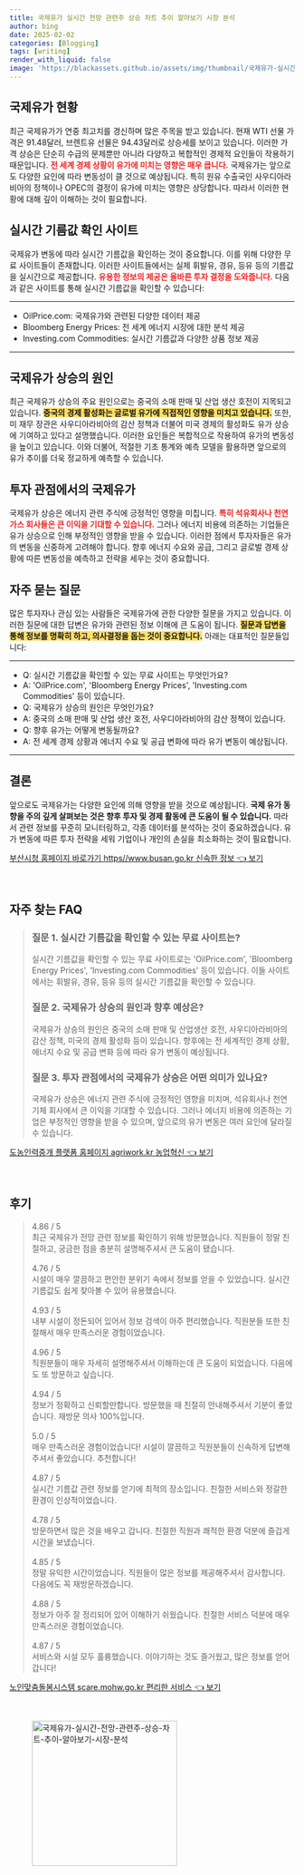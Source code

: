 ```yaml
---
title: 국제유가 실시간 전망 관련주 상승 차트 추이 알아보기 시장 분석
author: bing
date: 2025-02-02
categories: [Blogging]
tags: [writing]
render_with_liquid: false
image: 'https://blackassets.github.io/assets/img/thumbnail/국제유가-실시간-전망-관련주-상승-차트-추이-알아보기-시장-분석.webp'
---
```



<h2 id='국제유가_현황'>국제유가 현황</h2>

<p>최근 국제유가가 연중 최고치를 경신하며 많은 주목을 받고 있습니다. 현재 WTI 선물 가격은 91.48달러, 브렌트유 선물은 94.43달러로 상승세를 보이고 있습니다. 이러한 가격 상승은 단순히 수급의 문제뿐만 아니라 다양하고 복합적인 경제적 요인들이 작용하기 때문입니다. <b><span style="color: #ee2323;">전 세계 경제 상황이 유가에 미치는 영향은 매우 큽니다.</span></b> 국제유가는 앞으로도 다양한 요인에 따라 변동성이 클 것으로 예상됩니다. 특히 원유 수출국인 사우디아라비아의 정책이나 OPEC의 결정이 유가에 미치는 영향은 상당합니다. 따라서 이러한 현황에 대해 깊이 이해하는 것이 필요합니다.</p>

<h2 id='실시간_기름값_사이트'>실시간 기름값 확인 사이트</h2>

<p>국제유가 변동에 따라 실시간 기름값을 확인하는 것이 중요합니다. 이를 위해 다양한 무료 사이트들이 존재합니다. 이러한 사이트들에서는 실제 휘발유, 경유, 등유 등의 기름값을 실시간으로 제공합니다. <b><span style="color: #ee2323;">유용한 정보의 제공은 올바른 투자 결정을 도와줍니다.</span></b> 다음과 같은 사이트를 통해 실시간 기름값을 확인할 수 있습니다:</p>

<hr />

<ul>
    <li>OilPrice.com: 국제유가와 관련된 다양한 데이터 제공</li>
    <li>Bloomberg Energy Prices: 전 세계 에너지 시장에 대한 분석 제공</li>
    <li>Investing.com Commodities: 실시간 기름값과 다양한 상품 정보 제공</li>
</ul>

<hr />

<h2 id='국제유가_상승_원인'>국제유가 상승의 원인</h2>

<p>최근 국제유가 상승의 주요 원인으로는 중국의 소매 판매 및 산업 생산 호전이 지목되고 있습니다. <b><span style="background-color: #ffe066;">중국의 경제 활성화는 글로벌 유가에 직접적인 영향을 미치고 있습니다.</span></b> 또한, 미 재무 장관은 사우디아라비아의 감산 정책과 더불어 미국 경제의 활성화도 유가 상승에 기여하고 있다고 설명했습니다. 이러한 요인들은 복합적으로 작용하여 유가의 변동성을 높이고 있습니다. 이와 더불어, 적절한 기초 통계와 예측 모델을 활용하면 앞으로의 유가 추이를 더욱 정교하게 예측할 수 있습니다.</p>

<h2 id='투자_관점에서의_국제유가'>투자 관점에서의 국제유가</h2>

<p>국제유가 상승은 에너지 관련 주식에 긍정적인 영향을 미칩니다. <b><span style="color: #ee2323;">특히 석유회사나 천연가스 회사들은 큰 이익을 기대할 수 있습니다.</span></b> 그러나 에너지 비용에 의존하는 기업들은 유가 상승으로 인해 부정적인 영향을 받을 수 있습니다. 이러한 점에서 투자자들은 유가의 변동을 신중하게 고려해야 합니다. 향후 에너지 수요와 공급, 그리고 글로벌 경제 상황에 따른 변동성을 예측하고 전략을 세우는 것이 중요합니다.</p>

<h2 id='자주_묻는_질문'>자주 묻는 질문</h2>

<p>많은 투자자나 관심 있는 사람들은 국제유가에 관한 다양한 질문을 가지고 있습니다. 이러한 질문에 대한 답변은 유가와 관련된 정보 이해에 큰 도움이 됩니다. <b><span style="background-color: #ffe066;">질문과 답변을 통해 정보를 명확히 하고, 의사결정을 돕는 것이 중요합니다.</span></b> 아래는 대표적인 질문들입니다:</p>

<hr />

<ul>
    <li>Q: 실시간 기름값을 확인할 수 있는 무료 사이트는 무엇인가요?</li>
    <li>A: 'OilPrice.com', 'Bloomberg Energy Prices', 'Investing.com Commodities' 등이 있습니다.</li>
    <li>Q: 국제유가 상승의 원인은 무엇인가요?</li>
    <li>A: 중국의 소매 판매 및 산업 생산 호전, 사우디아라비아의 감산 정책이 있습니다.</li>
    <li>Q: 향후 유가는 어떻게 변동될까요?</li>
    <li>A: 전 세계 경제 상황과 에너지 수요 및 공급 변화에 따라 유가 변동이 예상됩니다.</li>
</ul>

<hr />

<h2 id='결론'>결론</h2>

<p>앞으로도 국제유가는 다양한 요인에 의해 영향을 받을 것으로 예상됩니다. <b>국제 유가 동향을 주의 깊게 살펴보는 것은 향후 투자 및 경제 활동에 큰 도움이 될 수 있습니다.</b> 따라서 관련 정보를 꾸준히 모니터링하고, 각종 데이터를 분석하는 것이 중요하겠습니다. 유가 변동에 따른 투자 전략을 세워 기업이나 개인의 손실을 최소화하는 것이 필요합니다.</p>


<p><a class="click-button" title="부산시청 홈페이지 바로가기 https//www.busan.go.kr 신속한 정보" href="https://blackassets.github.io/posts/%EB%B6%80%EC%82%B0%EC%8B%9C%EC%B2%AD-%ED%99%88%ED%8E%98%EC%9D%B4%EC%A7%80-%EB%B0%94%EB%A1%9C%EA%B0%80%EA%B8%B0-httpswww.busan.go.kr-%EC%8B%A0%EC%86%8D%ED%95%9C-%EC%A0%95%EB%B3%B4/" rel="dofollow">부산시청 홈페이지 바로가기 https//www.busan.go.kr 신속한 정보 👈 보기</a></p><br>
<h2 id='자주_찾는_FAQ'>자주 찾는 FAQ</h2>
<div itemscope="" itemtype="https://schema.org/FAQPage"> 
<blockquote> 
<div itemscope="" itemprop="mainEntity" itemtype="https://schema.org/Question"> 
<h3 itemprop="name">질문 1. 실시간 기름값을 확인할 수 있는 무료 사이트는?</h3> 
<div itemscope="" itemprop="acceptedAnswer" itemtype="https://schema.org/Answer"> 
<span itemprop="text"> 
<p>실시간 기름값을 확인할 수 있는 무료 사이트로는 'OilPrice.com', 'Bloomberg Energy Prices', 'Investing.com Commodities' 등이 있습니다. 이들 사이트에서는 휘발유, 경유, 등유 등의 실시간 기름값을 확인할 수 있습니다.</p> 
</span> 
</div> 
</div> 

<div itemscope="" itemprop="mainEntity" itemtype="https://schema.org/Question"> 
<h3 itemprop="name">질문 2. 국제유가 상승의 원인과 향후 예상은?</h3> 
<div itemscope="" itemprop="acceptedAnswer" itemtype="https://schema.org/Answer"> 
<span itemprop="text"> 
<p>국제유가 상승의 원인은 중국의 소매 판매 및 산업생산 호전, 사우디아라비아의 감산 정책, 미국의 경제 활성화 등이 있습니다. 향후에는 전 세계적인 경제 상황, 에너지 수요 및 공급 변화 등에 따라 유가 변동이 예상됩니다.</p> 
</span> 
</div> 
</div> 

<div itemscope="" itemprop="mainEntity" itemtype="https://schema.org/Question"> 
<h3 itemprop="name">질문 3. 투자 관점에서의 국제유가 상승은 어떤 의미가 있나요?</h3> 
<div itemscope="" itemprop="acceptedAnswer" itemtype="https://schema.org/Answer"> 
<span itemprop="text"> 
<p>국제유가 상승은 에너지 관련 주식에 긍정적인 영향을 미치며, 석유회사나 천연기체 회사에서 큰 이익을 기대할 수 있습니다. 그러나 에너지 비용에 의존하는 기업은 부정적인 영향을 받을 수 있으며, 앞으로의 유가 변동은 여러 요인에 달라질 수 있습니다.</p> 
</span> 
</div> 
</div> 
</blockquote> 
</div>
<p><a class="click-button" title="도농인력중개 플랫폼 홈페이지 agriwork.kr 농업혁신" href="https://blackassets.github.io/posts/%EB%8F%84%EB%86%8D%EC%9D%B8%EB%A0%A5%EC%A4%91%EA%B0%9C-%ED%94%8C%EB%9E%AB%ED%8F%BC-%ED%99%88%ED%8E%98%EC%9D%B4%EC%A7%80-agriwork.kr-%EB%86%8D%EC%97%85%ED%98%81%EC%8B%A0/" rel="dofollow">도농인력중개 플랫폼 홈페이지 agriwork.kr 농업혁신 👈 보기</a></p><br>
<h2 id='후기'>후기</h2>
<div itemscope itemtype="https://schema.org/Product">
  <blockquote>
  <div itemprop="review" itemscope itemtype="https://schema.org/Review">
      <div itemprop="reviewRating" itemscope itemtype="https://schema.org/Rating"> <span itemprop="ratingValue">4.86</span> / <span itemprop="bestRating">5</span> </div>
      <span itemprop="reviewBody">최근 국제유가 전망 관련 정보를 확인하기 위해 방문했습니다. 직원들이 정말 친절하고, 궁금한 점을 충분히 설명해주셔서 큰 도움이 됐습니다.</span>
  </div>
  <br>
  <div itemprop="review" itemscope itemtype="https://schema.org/Review">
      <div itemprop="reviewRating" itemscope itemtype="https://schema.org/Rating"> <span itemprop="ratingValue">4.76</span> / <span itemprop="bestRating">5</span> </div>
      <span itemprop="reviewBody">시설이 매우 깔끔하고 편안한 분위기 속에서 정보를 얻을 수 있었습니다. 실시간 기름값도 쉽게 찾아볼 수 있어 유용했습니다.</span>
  </div>
  <br>
  <div itemprop="review" itemscope itemtype="https://schema.org/Review">
      <div itemprop="reviewRating" itemscope itemtype="https://schema.org/Rating"> <span itemprop="ratingValue">4.93</span> / <span itemprop="bestRating">5</span> </div>
      <span itemprop="reviewBody">내부 시설이 정돈되어 있어서 정보 검색이 아주 편리했습니다. 직원분들 또한 친절해서 매우 만족스러운 경험이었습니다.</span>
  </div>
  <br>
  <div itemprop="review" itemscope itemtype="https://schema.org/Review">
      <div itemprop="reviewRating" itemscope itemtype="https://schema.org/Rating"> <span itemprop="ratingValue">4.96</span> / <span itemprop="bestRating">5</span> </div>
      <span itemprop="reviewBody">직원분들이 매우 자세히 설명해주셔서 이해하는데 큰 도움이 되었습니다. 다음에도 또 방문하고 싶습니다.</span>
  </div>
  <br>
  <div itemprop="review" itemscope itemtype="https://schema.org/Review">
      <div itemprop="reviewRating" itemscope itemtype="https://schema.org/Rating"> <span itemprop="ratingValue">4.94</span> / <span itemprop="bestRating">5</span> </div>
      <span itemprop="reviewBody"> 정보가 정확하고 신뢰할만합니다. 방문했을 때 친절히 안내해주셔서 기분이 좋았습니다. 재방문 의사 100%입니다.</span>
  </div>
  <br>
  <div itemprop="review" itemscope itemtype="https://schema.org/Review">
      <div itemprop="reviewRating" itemscope itemtype="https://schema.org/Rating"> <span itemprop="ratingValue">5.0</span> / <span itemprop="bestRating">5</span> </div>
      <span itemprop="reviewBody">매우 만족스러운 경험이었습니다! 시설이 깔끔하고 직원분들이 신속하게 답변해주셔서 좋았습니다. 추천합니다!</span>
  </div>
  <br>
  <div itemprop="review" itemscope itemtype="https://schema.org/Review">
      <div itemprop="reviewRating" itemscope itemtype="https://schema.org/Rating"> <span itemprop="ratingValue">4.87</span> / <span itemprop="bestRating">5</span> </div>
      <span itemprop="reviewBody">실시간 기름값 관련 정보를 얻기에 최적의 장소입니다. 친절한 서비스와 정갈한 환경이 인상적이었습니다.</span>
  </div>
  <br>
  <div itemprop="review" itemscope itemtype="https://schema.org/Review">
      <div itemprop="reviewRating" itemscope itemtype="https://schema.org/Rating"> <span itemprop="ratingValue">4.78</span> / <span itemprop="bestRating">5</span> </div>
      <span itemprop="reviewBody">방문하면서 많은 것을 배우고 갑니다. 친절한 직원과 쾌적한 환경 덕분에 즐겁게 시간을 보냈습니다.</span>
  </div>
  <br>
  <div itemprop="review" itemscope itemtype="https://schema.org/Review">
      <div itemprop="reviewRating" itemscope itemtype="https://schema.org/Rating"> <span itemprop="ratingValue">4.85</span> / <span itemprop="bestRating">5</span> </div>
      <span itemprop="reviewBody">정말 유익한 시간이었습니다. 직원들이 많은 정보를 제공해주셔서 감사합니다. 다음에도 꼭 재방문하겠습니다.</span>
  </div>
  <br>
  <div itemprop="review" itemscope itemtype="https://schema.org/Review">
      <div itemprop="reviewRating" itemscope itemtype="https://schema.org/Rating"> <span itemprop="ratingValue">4.88</span> / <span itemprop="bestRating">5</span> </div>
      <span itemprop="reviewBody">정보가 아주 잘 정리되어 있어 이해하기 쉬웠습니다. 친절한 서비스 덕분에 매우 만족스러운 경험이었습니다.</span>
  </div>
  <br>
  <div itemprop="review" itemscope itemtype="https://schema.org/Review">
      <div itemprop="reviewRating" itemscope itemtype="https://schema.org/Rating"> <span itemprop="ratingValue">4.87</span> / <span itemprop="bestRating">5</span> </div>
      <span itemprop="reviewBody">서비스와 시설 모두 훌륭했습니다. 이야기하는 것도 즐거웠고, 많은 정보를 얻어갑니다!</span>
  </div>
  </blockquote>
</div>
<p><a class="click-button" title="노인맞춤돌봄시스템 scare.mohw.go.kr 편리한 서비스" href="https://blackassets.github.io/posts/%EB%85%B8%EC%9D%B8%EB%A7%9E%EC%B6%A4%EB%8F%8C%EB%B4%84%EC%8B%9C%EC%8A%A4%ED%85%9C-scare.mohw.go.kr-%ED%8E%B8%EB%A6%AC%ED%95%9C-%EC%84%9C%EB%B9%84%EC%8A%A4/" rel="dofollow">노인맞춤돌봄시스템 scare.mohw.go.kr 편리한 서비스 👈 보기</a></p><br>
<figure class="image"><img src="https://blackassets.github.io/assets/img/thumbnail/국제유가-실시간-전망-관련주-상승-차트-추이-알아보기-시장-분석.webp" alt="국제유가-실시간-전망-관련주-상승-차트-추이-알아보기-시장-분석" width="256" height="256"></figure>